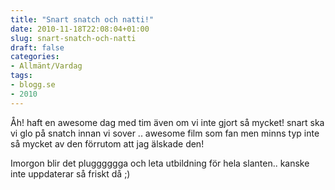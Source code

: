 ```yaml
---
title: "Snart snatch och natti!"
date: 2010-11-18T22:08:04+01:00
slug: snart-snatch-och-natti
draft: false
categories:
- Allmänt/Vardag
tags:
- blogg.se
- 2010
---
```

Åh! haft en awesome dag med tim även om vi inte gjort så mycket! snart ska vi glo på snatch innan vi sover .. awesome film som fan men minns typ inte så mycket av den förrutom att jag älskade den!  
  
  
Imorgon blir det plugggggga och leta utbildning för hela slanten.. kanske inte uppdaterar så friskt då ;)